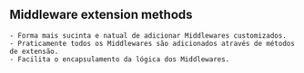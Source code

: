 ﻿
## Middleware extension methods
	- Forma mais sucinta e natual de adicionar Middlewares customizados.
	- Praticamente todos os Middlewares são adicionados através de métodos de extensão.
	- Facilita o encapsulamento da lógica dos Middlewares.